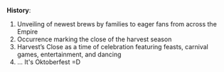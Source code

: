 **History**:
1. Unveiling of newest brews by families to eager fans from across the Empire
2. Occurrence marking the close of the harvest season
3. Harvest’s Close as a time of celebration featuring feasts, carnival games, entertainment, and dancing
4. ... It's Oktoberfest =D